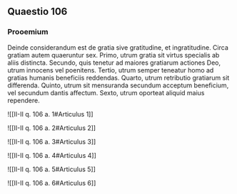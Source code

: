 ## Quaestio 106

### Prooemium

Deinde considerandum est de gratia sive gratitudine, et ingratitudine. Circa gratiam autem quaeruntur sex. Primo, utrum gratia sit virtus specialis ab aliis distincta. Secundo, quis tenetur ad maiores gratiarum actiones Deo, utrum innocens vel poenitens. Tertio, utrum semper teneatur homo ad gratias humanis beneficiis reddendas. Quarto, utrum retributio gratiarum sit differenda. Quinto, utrum sit mensuranda secundum acceptum beneficium, vel secundum dantis affectum. Sexto, utrum oporteat aliquid maius rependere.

![[II-II q. 106 a. 1#Articulus 1]]

![[II-II q. 106 a. 2#Articulus 2]]

![[II-II q. 106 a. 3#Articulus 3]]

![[II-II q. 106 a. 4#Articulus 4]]

![[II-II q. 106 a. 5#Articulus 5]]

![[II-II q. 106 a. 6#Articulus 6]]

